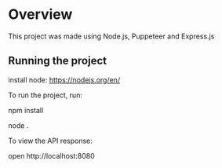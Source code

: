 # Overview

This project was made using Node.js, Puppeteer and Express.js

## Running the project

install node: https://nodejs.org/en/

To run the project, run:

npm install

node .

To view the API response:

open http://localhost:8080